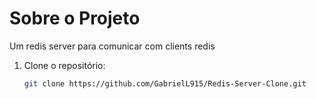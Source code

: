 # Sobre o Projeto

Um redis server para comunicar com clients redis

1. Clone o repositório:
   ```bash
   git clone https://github.com/GabrielL915/Redis-Server-Clone.git
   ```